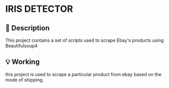 # IRIS DETECTOR

<!--- Replace <OWNER> with your Github Username and <REPOSITORY> with the name of your repository. -->
<!--- You can find both of these in the url bar when you open your repository in github. -->



## :scroll: Description
<!--- Describe your app in one or two sentences -->
This project contains a set of scripts used to scrape Ebay's products using Beautifulsoup4

## :bulb: Working
this project is used to scrape a particular product from ebay based on the mode of shipping.



##
